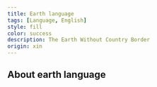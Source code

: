 ```yaml
---
title: Earth language
tags: [Language, English]
style: fill
color: success
description: The Earth Without Country Border
origin: xin
---
```


## About earth language

